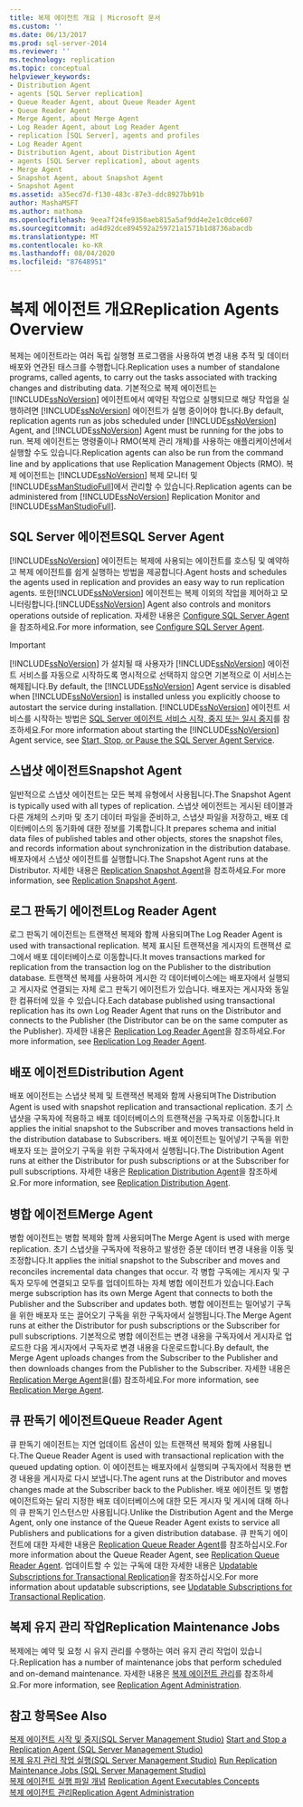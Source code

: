 ```yaml
---
title: 복제 에이전트 개요 | Microsoft 문서
ms.custom: ''
ms.date: 06/13/2017
ms.prod: sql-server-2014
ms.reviewer: ''
ms.technology: replication
ms.topic: conceptual
helpviewer_keywords:
- Distribution Agent
- agents [SQL Server replication]
- Queue Reader Agent, about Queue Reader Agent
- Queue Reader Agent
- Merge Agent, about Merge Agent
- Log Reader Agent, about Log Reader Agent
- replication [SQL Server], agents and profiles
- Log Reader Agent
- Distribution Agent, about Distribution Agent
- agents [SQL Server replication], about agents
- Merge Agent
- Snapshot Agent, about Snapshot Agent
- Snapshot Agent
ms.assetid: a35ecd7d-f130-483c-87e3-ddc8927bb91b
author: MashaMSFT
ms.author: mathoma
ms.openlocfilehash: 9eea7f24fe9350aeb815a5af9dd4e2e1c0dce607
ms.sourcegitcommit: ad4d92dce894592a259721a1571b1d8736abacdb
ms.translationtype: MT
ms.contentlocale: ko-KR
ms.lasthandoff: 08/04/2020
ms.locfileid: "87648951"
---
```

# <a name="replication-agents-overview"></a><span data-ttu-id="3a843-102">복제 에이전트 개요</span><span class="sxs-lookup"><span data-stu-id="3a843-102">Replication Agents Overview</span></span>
  <span data-ttu-id="3a843-103">복제는 에이전트라는 여러 독립 실행형 프로그램을 사용하여 변경 내용 추적 및 데이터 배포와 연관된 태스크를 수행합니다.</span><span class="sxs-lookup"><span data-stu-id="3a843-103">Replication uses a number of standalone programs, called agents, to carry out the tasks associated with tracking changes and distributing data.</span></span> <span data-ttu-id="3a843-104">기본적으로 복제 에이전트는 [!INCLUDE[ssNoVersion](../../../includes/ssnoversion-md.md)] 에이전트에서 예약된 작업으로 실행되므로 해당 작업을 실행하려면 [!INCLUDE[ssNoVersion](../../../includes/ssnoversion-md.md)] 에이전트가 실행 중이어야 합니다.</span><span class="sxs-lookup"><span data-stu-id="3a843-104">By default, replication agents run as jobs scheduled under [!INCLUDE[ssNoVersion](../../../includes/ssnoversion-md.md)] Agent, and [!INCLUDE[ssNoVersion](../../../includes/ssnoversion-md.md)] Agent must be running for the jobs to run.</span></span> <span data-ttu-id="3a843-105">복제 에이전트는 명령줄이나 RMO(복제 관리 개체)를 사용하는 애플리케이션에서 실행할 수도 있습니다.</span><span class="sxs-lookup"><span data-stu-id="3a843-105">Replication agents can also be run from the command line and by applications that use Replication Management Objects (RMO).</span></span> <span data-ttu-id="3a843-106">복제 에이전트는 [!INCLUDE[ssNoVersion](../../../includes/ssnoversion-md.md)] 복제 모니터 및 [!INCLUDE[ssManStudioFull](../../../includes/ssmanstudiofull-md.md)]에서 관리할 수 있습니다.</span><span class="sxs-lookup"><span data-stu-id="3a843-106">Replication agents can be administered from [!INCLUDE[ssNoVersion](../../../includes/ssnoversion-md.md)] Replication Monitor and [!INCLUDE[ssManStudioFull](../../../includes/ssmanstudiofull-md.md)].</span></span>  
  
## <a name="sql-server-agent"></a><span data-ttu-id="3a843-107">SQL Server 에이전트</span><span class="sxs-lookup"><span data-stu-id="3a843-107">SQL Server Agent</span></span>  
 [!INCLUDE[ssNoVersion](../../../includes/ssnoversion-md.md)] <span data-ttu-id="3a843-108">에이전트는 복제에 사용되는 에이전트를 호스팅 및 예약하고 복제 에이전트를 쉽게 실행하는 방법을 제공합니다.</span><span class="sxs-lookup"><span data-stu-id="3a843-108">Agent hosts and schedules the agents used in replication and provides an easy way to run replication agents.</span></span> <span data-ttu-id="3a843-109">또한[!INCLUDE[ssNoVersion](../../../includes/ssnoversion-md.md)] 에이전트는 복제 이외의 작업을 제어하고 모니터링합니다.</span><span class="sxs-lookup"><span data-stu-id="3a843-109">[!INCLUDE[ssNoVersion](../../../includes/ssnoversion-md.md)] Agent also controls and monitors operations outside of replication.</span></span> <span data-ttu-id="3a843-110">자세한 내용은 [Configure SQL Server Agent](../../../ssms/agent/sql-server-agent.md)을 참조하세요.</span><span class="sxs-lookup"><span data-stu-id="3a843-110">For more information, see [Configure SQL Server Agent](../../../ssms/agent/sql-server-agent.md).</span></span>  
  
> [!IMPORTANT]  
>  <span data-ttu-id="3a843-111">[!INCLUDE[ssNoVersion](../../../includes/ssnoversion-md.md)] 가 설치될 때 사용자가 [!INCLUDE[ssNoVersion](../../../includes/ssnoversion-md.md)] 에이전트 서비스를 자동으로 시작하도록 명시적으로 선택하지 않으면 기본적으로 이 서비스는 해제됩니다.</span><span class="sxs-lookup"><span data-stu-id="3a843-111">By default, the [!INCLUDE[ssNoVersion](../../../includes/ssnoversion-md.md)] Agent service is disabled when [!INCLUDE[ssNoVersion](../../../includes/ssnoversion-md.md)] is installed unless you explicitly choose to autostart the service during installation.</span></span> <span data-ttu-id="3a843-112">[!INCLUDE[ssNoVersion](../../../includes/ssnoversion-md.md)] 에이전트 서비스를 시작하는 방법은 [SQL Server 에이전트 서비스 시작, 중지 또는 일시 중지](../../../ssms/agent/start-stop-or-pause-the-sql-server-agent-service.md)를 참조하세요.</span><span class="sxs-lookup"><span data-stu-id="3a843-112">For more information about starting the [!INCLUDE[ssNoVersion](../../../includes/ssnoversion-md.md)] Agent service, see [Start, Stop, or Pause the SQL Server Agent Service](../../../ssms/agent/start-stop-or-pause-the-sql-server-agent-service.md).</span></span>  
  
## <a name="snapshot-agent"></a><span data-ttu-id="3a843-113">스냅샷 에이전트</span><span class="sxs-lookup"><span data-stu-id="3a843-113">Snapshot Agent</span></span>  
 <span data-ttu-id="3a843-114">일반적으로 스냅샷 에이전트는 모든 복제 유형에서 사용됩니다.</span><span class="sxs-lookup"><span data-stu-id="3a843-114">The Snapshot Agent is typically used with all types of replication.</span></span> <span data-ttu-id="3a843-115">스냅샷 에이전트는 게시된 테이블과 다른 개체의 스키마 및 초기 데이터 파일을 준비하고, 스냅샷 파일을 저장하고, 배포 데이터베이스의 동기화에 대한 정보를 기록합니다.</span><span class="sxs-lookup"><span data-stu-id="3a843-115">It prepares schema and initial data files of published tables and other objects, stores the snapshot files, and records information about synchronization in the distribution database.</span></span> <span data-ttu-id="3a843-116">배포자에서 스냅샷 에이전트를 실행합니다.</span><span class="sxs-lookup"><span data-stu-id="3a843-116">The Snapshot Agent runs at the Distributor.</span></span> <span data-ttu-id="3a843-117">자세한 내용은 [Replication Snapshot Agent](replication-snapshot-agent.md)을 참조하세요.</span><span class="sxs-lookup"><span data-stu-id="3a843-117">For more information, see [Replication Snapshot Agent](replication-snapshot-agent.md).</span></span>  
  
## <a name="log-reader-agent"></a><span data-ttu-id="3a843-118">로그 판독기 에이전트</span><span class="sxs-lookup"><span data-stu-id="3a843-118">Log Reader Agent</span></span>  
 <span data-ttu-id="3a843-119">로그 판독기 에이전트는 트랜잭션 복제와 함께 사용되며</span><span class="sxs-lookup"><span data-stu-id="3a843-119">The Log Reader Agent is used with transactional replication.</span></span> <span data-ttu-id="3a843-120">복제 표시된 트랜잭션을 게시자의 트랜잭션 로그에서 배포 데이터베이스로 이동합니다.</span><span class="sxs-lookup"><span data-stu-id="3a843-120">It moves transactions marked for replication from the transaction log on the Publisher to the distribution database.</span></span> <span data-ttu-id="3a843-121">트랜잭션 복제를 사용하여 게시한 각 데이터베이스에는 배포자에서 실행되고 게시자로 연결되는 자체 로그 판독기 에이전트가 있습니다. 배포자는 게시자와 동일한 컴퓨터에 있을 수 있습니다.</span><span class="sxs-lookup"><span data-stu-id="3a843-121">Each database published using transactional replication has its own Log Reader Agent that runs on the Distributor and connects to the Publisher (the Distributor can be on the same computer as the Publisher).</span></span> <span data-ttu-id="3a843-122">자세한 내용은 [Replication Log Reader Agent](replication-log-reader-agent.md)을 참조하세요.</span><span class="sxs-lookup"><span data-stu-id="3a843-122">For more information, see [Replication Log Reader Agent](replication-log-reader-agent.md).</span></span>  
  
## <a name="distribution-agent"></a><span data-ttu-id="3a843-123">배포 에이전트</span><span class="sxs-lookup"><span data-stu-id="3a843-123">Distribution Agent</span></span>  
 <span data-ttu-id="3a843-124">배포 에이전트는 스냅샷 복제 및 트랜잭션 복제와 함께 사용되며</span><span class="sxs-lookup"><span data-stu-id="3a843-124">The Distribution Agent is used with snapshot replication and transactional replication.</span></span> <span data-ttu-id="3a843-125">초기 스냅샷을 구독자에 적용하고 배포 데이터베이스의 트랜잭션을 구독자로 이동합니다.</span><span class="sxs-lookup"><span data-stu-id="3a843-125">It applies the initial snapshot to the Subscriber and moves transactions held in the distribution database to Subscribers.</span></span> <span data-ttu-id="3a843-126">배포 에이전트는 밀어넣기 구독을 위한 배포자 또는 끌어오기 구독을 위한 구독자에서 실행됩니다.</span><span class="sxs-lookup"><span data-stu-id="3a843-126">The Distribution Agent runs at either the Distributor for push subscriptions or at the Subscriber for pull subscriptions.</span></span> <span data-ttu-id="3a843-127">자세한 내용은 [Replication Distribution Agent](replication-distribution-agent.md)을 참조하세요.</span><span class="sxs-lookup"><span data-stu-id="3a843-127">For more information, see [Replication Distribution Agent](replication-distribution-agent.md).</span></span>  
  
## <a name="merge-agent"></a><span data-ttu-id="3a843-128">병합 에이전트</span><span class="sxs-lookup"><span data-stu-id="3a843-128">Merge Agent</span></span>  
 <span data-ttu-id="3a843-129">병합 에이전트는 병합 복제와 함께 사용되며</span><span class="sxs-lookup"><span data-stu-id="3a843-129">The Merge Agent is used with merge replication.</span></span> <span data-ttu-id="3a843-130">초기 스냅샷을 구독자에 적용하고 발생한 증분 데이터 변경 내용을 이동 및 조정합니다.</span><span class="sxs-lookup"><span data-stu-id="3a843-130">It applies the initial snapshot to the Subscriber and moves and reconciles incremental data changes that occur.</span></span> <span data-ttu-id="3a843-131">각 병합 구독에는 게시자 및 구독자 모두에 연결되고 모두를 업데이트하는 자체 병합 에이전트가 있습니다.</span><span class="sxs-lookup"><span data-stu-id="3a843-131">Each merge subscription has its own Merge Agent that connects to both the Publisher and the Subscriber and updates both.</span></span> <span data-ttu-id="3a843-132">병합 에이전트는 밀어넣기 구독을 위한 배포자 또는 끌어오기 구독을 위한 구독자에서 실행됩니다.</span><span class="sxs-lookup"><span data-stu-id="3a843-132">The Merge Agent runs at either the Distributor for push subscriptions or the Subscriber for pull subscriptions.</span></span> <span data-ttu-id="3a843-133">기본적으로 병합 에이전트는 변경 내용을 구독자에서 게시자로 업로드한 다음 게시자에서 구독자로 변경 내용을 다운로드합니다.</span><span class="sxs-lookup"><span data-stu-id="3a843-133">By default, the Merge Agent uploads changes from the Subscriber to the Publisher and then downloads changes from the Publisher to the Subscriber.</span></span> <span data-ttu-id="3a843-134">자세한 내용은 [Replication Merge Agent](replication-merge-agent.md)을(를) 참조하세요.</span><span class="sxs-lookup"><span data-stu-id="3a843-134">For more information, see [Replication Merge Agent](replication-merge-agent.md).</span></span>  
  
## <a name="queue-reader-agent"></a><span data-ttu-id="3a843-135">큐 판독기 에이전트</span><span class="sxs-lookup"><span data-stu-id="3a843-135">Queue Reader Agent</span></span>  
 <span data-ttu-id="3a843-136">큐 판독기 에이전트는 지연 업데이트 옵션이 있는 트랜잭션 복제와 함께 사용됩니다.</span><span class="sxs-lookup"><span data-stu-id="3a843-136">The Queue Reader Agent is used with transactional replication with the queued updating option.</span></span> <span data-ttu-id="3a843-137">이 에이전트는 배포자에서 실행되며 구독자에서 적용한 변경 내용을 게시자로 다시 보냅니다.</span><span class="sxs-lookup"><span data-stu-id="3a843-137">The agent runs at the Distributor and moves changes made at the Subscriber back to the Publisher.</span></span> <span data-ttu-id="3a843-138">배포 에이전트 및 병합 에이전트와는 달리 지정한 배포 데이터베이스에 대한 모든 게시자 및 게시에 대해 하나의 큐 판독기 인스턴스만 사용됩니다.</span><span class="sxs-lookup"><span data-stu-id="3a843-138">Unlike the Distribution Agent and the Merge Agent, only one instance of the Queue Reader Agent exists to service all Publishers and publications for a given distribution database.</span></span> <span data-ttu-id="3a843-139">큐 판독기 에이전트에 대한 자세한 내용은 [Replication Queue Reader Agent](replication-queue-reader-agent.md)를 참조하십시오.</span><span class="sxs-lookup"><span data-stu-id="3a843-139">For more information about the Queue Reader Agent, see [Replication Queue Reader Agent](replication-queue-reader-agent.md).</span></span> <span data-ttu-id="3a843-140">업데이트할 수 있는 구독에 대한 자세한 내용은 [Updatable Subscriptions for Transactional Replication](../transactional/updatable-subscriptions-for-transactional-replication.md)을 참조하십시오.</span><span class="sxs-lookup"><span data-stu-id="3a843-140">For more information about updatable subscriptions, see [Updatable Subscriptions for Transactional Replication](../transactional/updatable-subscriptions-for-transactional-replication.md).</span></span>  
  
## <a name="replication-maintenance-jobs"></a><span data-ttu-id="3a843-141">복제 유지 관리 작업</span><span class="sxs-lookup"><span data-stu-id="3a843-141">Replication Maintenance Jobs</span></span>  
 <span data-ttu-id="3a843-142">복제에는 예약 및 요청 시 유지 관리를 수행하는 여러 유지 관리 작업이 있습니다.</span><span class="sxs-lookup"><span data-stu-id="3a843-142">Replication has a number of maintenance jobs that perform scheduled and on-demand maintenance.</span></span> <span data-ttu-id="3a843-143">자세한 내용은 [복제 에이전트 관리](replication-agent-administration.md)를 참조하세요.</span><span class="sxs-lookup"><span data-stu-id="3a843-143">For more information, see [Replication Agent Administration](replication-agent-administration.md).</span></span>  
  
## <a name="see-also"></a><span data-ttu-id="3a843-144">참고 항목</span><span class="sxs-lookup"><span data-stu-id="3a843-144">See Also</span></span>  
 <span data-ttu-id="3a843-145">[복제 에이전트 시작 및 중지&#40;SQL Server Management Studio&#41;](start-and-stop-a-replication-agent-sql-server-management-studio.md) </span><span class="sxs-lookup"><span data-stu-id="3a843-145">[Start and Stop a Replication Agent &#40;SQL Server Management Studio&#41;](start-and-stop-a-replication-agent-sql-server-management-studio.md) </span></span>  
 <span data-ttu-id="3a843-146">[복제 유지 관리 작업 실행&#40;SQL Server Management Studio&#41;](../administration/run-replication-maintenance-jobs-sql-server-management-studio.md) </span><span class="sxs-lookup"><span data-stu-id="3a843-146">[Run Replication Maintenance Jobs &#40;SQL Server Management Studio&#41;](../administration/run-replication-maintenance-jobs-sql-server-management-studio.md) </span></span>  
 <span data-ttu-id="3a843-147">[복제 에이전트 실행 파일 개념](../concepts/replication-agent-executables-concepts.md) </span><span class="sxs-lookup"><span data-stu-id="3a843-147">[Replication Agent Executables Concepts](../concepts/replication-agent-executables-concepts.md) </span></span>  
 [<span data-ttu-id="3a843-148">복제 에이전트 관리</span><span class="sxs-lookup"><span data-stu-id="3a843-148">Replication Agent Administration</span></span>](replication-agent-administration.md)  
  
  
